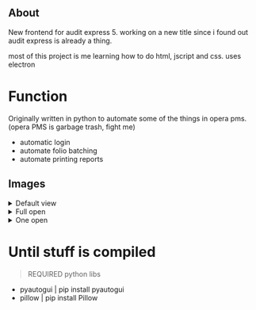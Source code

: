 
## About
New frontend for audit express 5.
working on a new title since i found out audit express is already a thing.

most of this project is me learning how to do html, jscript and css.
uses electron

# Function
Originally written in python to automate some of the things in opera pms. (opera PMS is garbage trash, fight me)
- automatic login
- automate folio batching 
- automate printing reports

## Images
<details>
  <summary>Default view</summary>
  
![image](https://user-images.githubusercontent.com/8060672/123246111-adc39a80-d4a2-11eb-8dff-b049ac68e3a1.png)
</details>

<details>
  <summary>Full open</summary>
  
  ![image](https://user-images.githubusercontent.com/8060672/123246205-c6cc4b80-d4a2-11eb-80f3-94dbd28e9e64.png)
</details>
<details>
  <summary>One open</summary>
  
![image](https://user-images.githubusercontent.com/8060672/123246224-ccc22c80-d4a2-11eb-8e42-f76a2259f5ef.png)
</details>

# Until stuff is compiled
> REQUIRED python libs
- pyautogui | pip install pyautogui
- pillow | pip install Pillow
